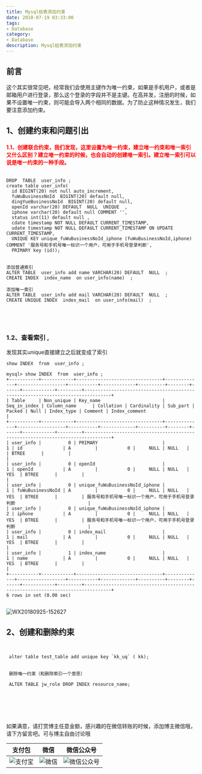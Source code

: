 ```yaml
---
title: Mysql给表添加约束
date: 2018-07-19 03:33:00
tags: 
- Database
category: 
- Database
description: Mysql给表添加约束
---
```

<!-- image url 
https://raw.githubusercontent.com/HealerJean123/HealerJean123.github.io/master/blogImages
　　首行缩进
<font color="red">  </font>
-->

## 前言

这个其实很常见吧，经常我们会使用主键作为唯一约束，如果是手机用户，或者是邮箱用户进行登录，那么这个登录的字段并不是主键。在高并发，注册的时候，如果不设置唯一约束，则可能会导入两个相同的数据。为了防止这种情况发生，我们要注意添加约束。


## 1、创建约束和问题引出 

#### <font color="red">1.1、创建联合约束，我们发现，这里设置为唯一约束，建立唯一约束和唯一索引又什么区别？建立唯一约束的时候，也会自动的创建唯一索引。建立唯一索引可以说是唯一约束的一种手段。</font>


```

DROP  TABLE  user_info ;
create table user_info(
  id BIGINT(20) not null auto_increment,
  fuWuBusinessNoId  BIGINT(20) default null,
  dingYueBusinessNoId  BIGINT(20) default null,
  openId varchar(20) DEFAULT  NULL  UNIQUE  ,
  iphone varchar(20) default null COMMENT '',
  status int(11) default null ,
  cdate timestamp NOT NULL DEFAULT CURRENT_TIMESTAMP,
  udate timestamp NOT NULL DEFAULT CURRENT_TIMESTAMP ON UPDATE CURRENT_TIMESTAMP,
  UNIQUE KEY unique_fuWuBusinessNoId_iphone (fuWuBusinessNoId,iphone) COMMENT '服务号和手机号唯一标识一个用户，可用于手机号登录判断',
  PRIMARY key (id));


添加普通索引
ALTER TABLE  user_info add name VARCHAR(20) DEFAULT  NULL  ;
CREATE INDEX  index_name  on user_info(name)  ;

添加唯一索引
ALTER TABLE  user_info add mail VARCHAR(20) DEFAULT  NULL  ;
CREATE UNIQUE INDEX  index_mail  on user_info(mail)  ;





```

### 1.2、查看索引 ,

发现其实unique直接建立之后就变成了索引


```
show INDEX  from  user_info ;

mysql> show INDEX  from  user_info ;
+-----------+------------+--------------------------------+--------------+------------------+-----------+-------------+----------+--------+------+------------+---------+--------------------------------------------------------------------------------+
| Table     | Non_unique | Key_name                       | Seq_in_index | Column_name      | Collation | Cardinality | Sub_part | Packed | Null | Index_type | Comment | Index_comment                                                                  |
+-----------+------------+--------------------------------+--------------+------------------+-----------+-------------+----------+--------+------+------------+---------+--------------------------------------------------------------------------------+
| user_info |          0 | PRIMARY                        |            1 | id               | A         |           0 |     NULL | NULL   |      | BTREE      |         |                                                                                |
| user_info |          0 | openId                         |            1 | openId           | A         |           0 |     NULL | NULL   | YES  | BTREE      |         |                                                                                |
| user_info |          0 | unique_fuWuBusinessNoId_iphone |            1 | fuWuBusinessNoId | A         |           0 |     NULL | NULL   | YES  | BTREE      |         | 服务号和手机号唯一标识一个用户，可用于手机号登录判断                           |
| user_info |          0 | unique_fuWuBusinessNoId_iphone |            2 | iphone           | A         |           0 |     NULL | NULL   | YES  | BTREE      |         | 服务号和手机号唯一标识一个用户，可用于手机号登录判断                           |
| user_info |          0 | index_mail                     |            1 | mail             | A         |           0 |     NULL | NULL   | YES  | BTREE      |         |                                                                                |
| user_info |          1 | index_name                     |            1 | name             | A         |           0 |     NULL | NULL   | YES  | BTREE      |         |                                                                                |
+-----------+------------+--------------------------------+--------------+------------------+-----------+-------------+----------+--------+------+------------+---------+--------------------------------------------------------------------------------+
6 rows in set (0.00 sec)


```

![WX20180925-152627](https://raw.githubusercontent.com/HealerJean123/HealerJean123.github.io/master/blogImages/WX20180925-152627.png)



## 2、创建和删除约束


```

 
 alter table test_table add unique key `kk_uq` ( kk); 
 
 
 删除唯一约束（和删除索引一个意思）
 
 ALTER TABLE jw_role DROP INDEX resource_name;

 
```






<br/><br/><br/>
如果满意，请打赏博主任意金额，感兴趣的在微信转账的时候，添加博主微信哦， 请下方留言吧。可与博主自由讨论哦

|支付包 | 微信|微信公众号|
|:-------:|:-------:|:------:|
|![支付宝](https://raw.githubusercontent.com/HealerJean123/HealerJean123.github.io/master/assets/img/tctip/alpay.jpg) | ![微信](https://raw.githubusercontent.com/HealerJean123/HealerJean123.github.io/master/assets/img/tctip/weixin.jpg)|![微信公众号](https://raw.githubusercontent.com/HealerJean123/HealerJean123.github.io/master/assets/img/my/qrcode_for_gh_a23c07a2da9e_258.jpg)|




<!-- Gitalk 评论 start  -->

<link rel="stylesheet" href="https://unpkg.com/gitalk/dist/gitalk.css">
<script src="https://unpkg.com/gitalk@latest/dist/gitalk.min.js"></script> 
<div id="gitalk-container"></div>    
 <script type="text/javascript">
    var gitalk = new Gitalk({
		clientID: `1d164cd85549874d0e3a`,
		clientSecret: `527c3d223d1e6608953e835b547061037d140355`,
		repo: `HealerJean123.github.io`,
		owner: 'HealerJean123',
		admin: ['HealerJean123'],
		id: 'qRfc96IjrxSsZG0b',
    });
    gitalk.render('gitalk-container');
</script> 

<!-- Gitalk end -->

